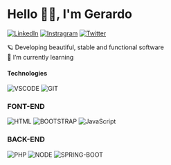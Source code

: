 # Hello 👋🏼, I'm Gerardo

[![LinkedIn](https://img.shields.io/badge/LinkedIn-0A66C2.svg?style=for-the-badge&logo=LinkedIn&logoColor=white)](https://www.linkedin.com/in/grardocaycho/)
[![Instragram](https://img.shields.io/badge/Instagram-%23E4405F.svg?style=for-the-badge&logo=Instagram&logoColor=white)](https://www.instagram.com/withoutnicks/)
[![Twitter](https://img.shields.io/badge/Twitter-%231DA1F2.svg?style=for-the-badge&logo=Twitter&logoColor=white)](https://twitter.com/potherr_)

🪐 Developing beautiful, stable and functional software</br>
🌱 I’m currently learning</br>

#### **Technologies**

![VSCODE](https://img.shields.io/badge/Visual%20Studio%20Code-007ACC.svg?style=for-the-badge&logo=Visual-Studio-Code&logoColor=white) ![GIT](https://img.shields.io/badge/Git-F05032.svg?style=for-the-badge&logo=Git&logoColor=white)

###  FONT-END
![HTML](https://img.shields.io/badge/HTML5-E34F26.svg?style=for-the-badge&logo=HTML5&logoColor=white) ![BOOTSTRAP](https://img.shields.io/badge/Bootstrap-7952B3.svg?style=for-the-badge&logo=Bootstrap&logoColor=white) ![JavaScript](https://img.shields.io/badge/JavaScript-F7DF1E.svg?style=for-the-badge&logo=JavaScript&logoColor=black)

### BACK-END

![PHP](https://img.shields.io/badge/PHP-777BB4.svg?style=for-the-badge&logo=PHP&logoColor=white) ![NODE](https://img.shields.io/badge/Node.js-339933.svg?style=for-the-badge&logo=nodedotjs&logoColor=white) ![SPRING-BOOT](https://img.shields.io/badge/Spring%20Boot-6DB33F.svg?style=for-the-badge&logo=Spring-Boot&logoColor=white)
